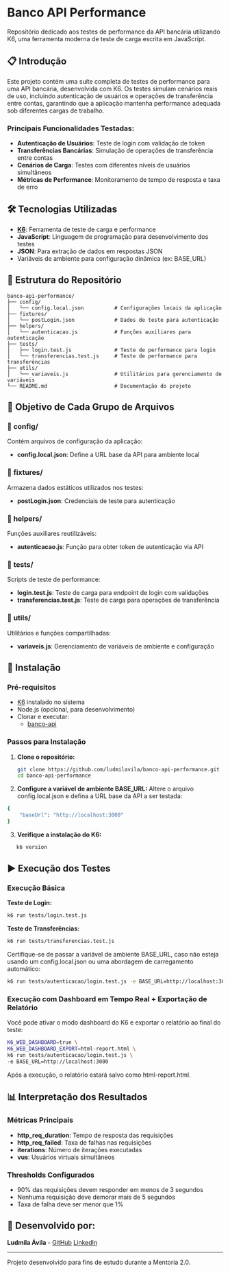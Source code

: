 # Banco API Performance

Repositório dedicado aos testes de performance da API bancária utilizando K6, uma ferramenta moderna de teste de carga escrita em JavaScript.

## 📋 Introdução

Este projeto contém uma suíte completa de testes de performance para uma API bancária, desenvolvida com K6. Os testes simulam cenários reais de uso, incluindo autenticação de usuários e operações de transferência entre contas, garantindo que a aplicação mantenha performance adequada sob diferentes cargas de trabalho.

### Principais Funcionalidades Testadas:
- **Autenticação de Usuários**: Teste de login com validação de token
- **Transferências Bancárias**: Simulação de operações de transferência entre contas
- **Cenários de Carga**: Testes com diferentes níveis de usuários simultâneos
- **Métricas de Performance**: Monitoramento de tempo de resposta e taxa de erro

## 🛠️ Tecnologias Utilizadas

- **[K6](https://k6.io/)**: Ferramenta de teste de carga e performance
- **JavaScript**: Linguagem de programação para desenvolvimento dos testes
- **JSON**: Para extração de dados em respostas JSON
- Variáveis de ambiente para configuração dinâmica (ex: BASE_URL)

## 📁 Estrutura do Repositório

```
banco-api-performance/
├── config/
│   └── config.local.json          # Configurações locais da aplicação
├── fixtures/
│   └── postLogin.json             # Dados de teste para autenticação
├── helpers/
│   └── autenticacao.js            # Funções auxiliares para autenticação
├── tests/
│   ├── login.test.js              # Teste de performance para login
│   └── transferencias.test.js     # Teste de performance para transferências
├── utils/
│   └── variaveis.js               # Utilitários para gerenciamento de variáveis
└── README.md                      # Documentação do projeto
```

## 🎯 Objetivo de Cada Grupo de Arquivos

### 📂 **config/**
Contém arquivos de configuração da aplicação:
- **config.local.json**: Define a URL base da API para ambiente local

### 📂 **fixtures/**
Armazena dados estáticos utilizados nos testes:
- **postLogin.json**: Credenciais de teste para autenticação

### 📂 **helpers/**
Funções auxiliares reutilizáveis:
- **autenticacao.js**: Função para obter token de autenticação via API

### 📂 **tests/**
Scripts de teste de performance:
- **login.test.js**: Teste de carga para endpoint de login com validações
- **transferencias.test.js**: Teste de carga para operações de transferência

### 📂 **utils/**
Utilitários e funções compartilhadas:
- **variaveis.js**: Gerenciamento de variáveis de ambiente e configuração

## 🚀 Instalação

### Pré-requisitos
- [K6](https://k6.io/docs/getting-started/installation/) instalado no sistema
- Node.js (opcional, para desenvolvimento)
- Clonar e executar:
  - [banco-api](https://github.com/juliodelimas/banco-api)

### Passos para Instalação

1. **Clone o repositório:**
   ```bash
   git clone https://github.com/ludmilavila/banco-api-performance.git
   cd banco-api-performance
   ```

2. **Configure a variável de ambiente BASE_URL:**
Altere o arquivo config.local.json e defina a URL base da API a ser testada:

```bash
{
    "baseUrl": "http://localhost:3000"
}
```

3. **Verifique a instalação do K6:**
```bash
   k6 version
```

## ▶️ Execução dos Testes

### Execução Básica

**Teste de Login:**
```bash
k6 run tests/login.test.js
```

**Teste de Transferências:**
```bash
k6 run tests/transferencias.test.js
```

Certifique-se de passar a variável de ambiente BASE_URL, caso não esteja usando um config.local.json ou uma abordagem de carregamento automático:

```bash
k6 run tests/autenticacao/login.test.js -e BASE_URL=http://localhost:3000
```

### Execução com Dashboard em Tempo Real + Exportação de Relatório

Você pode ativar o modo dashboard do K6 e exportar o relatório ao final do teste:

```bash
K6_WEB_DASHBOARD=true \
K6_WEB_DASHBOARD_EXPORT=html-report.html \
k6 run tests/autenticacao/login.test.js \
-e BASE_URL=http://localhost:3000
```

Após a execução, o relatório estará salvo como html-report.html.


## 📊 Interpretação dos Resultados

### Métricas Principais
- **http_req_duration**: Tempo de resposta das requisições
- **http_req_failed**: Taxa de falhas nas requisições
- **iterations**: Número de iterações executadas
- **vus**: Usuários virtuais simultâneos

### Thresholds Configurados
- 90% das requisições devem responder em menos de 3 segundos
- Nenhuma requisição deve demorar mais de 5 segundos
- Taxa de falha deve ser menor que 1%


## 🌸 Desenvolvido por:

**Ludmila Ávila** - [GitHub](https://github.com/ludmilavila)
[LinkedIn](https://www.linkedin.com/in/ludmilaavilamendes)

---

Projeto desenvolvido para fins de estudo durante a Mentoria 2.0.
